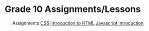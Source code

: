 <h1>Grade 10 Assignments/Lessons</h1>

<ul>
  <a herf = https://github.com/jerrf010/jerrf010.github.io/tree/main/Assignments>Assignments</a>
  <a href = https://github.com/jerrf010/jerrf010.github.io/tree/main/CSS>CSS</a>
  <a href = https://jerrf010.github.io/Introduction/index.html>Introduction to HTML</a>
  <a href = https://jerrf010.github.io/Javascript%20Introduction/calculator.html>Javascript introduction</a>
</ul>
